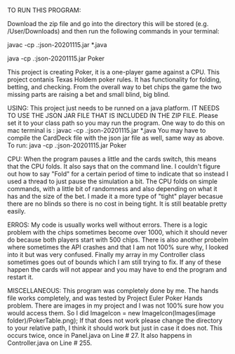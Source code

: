 TO RUN THIS PROGRAM: 

Download the zip file and go into the directory this will be stored (e.g. /User/Downloads) and then run the following commands in your terminal:

javac -cp .:json-20201115.jar *.java

java -cp .:json-20201115.jar Poker

This project is creating Poker, it is a one-player game against a CPU.
This project contanis Texas Holdem poker rules. It has functionality for folding, betting, and checking. 
From the overall way to bet chips the game the two missing parts are raising a bet and small blind, big blind.


USING:
This project just needs to be runned on a java platform. IT NEEDS TO USE THE JSON JAR FILE THAT IS INCLUDED IN THE ZIP FILE. 
Please set it to your class path so you may run the program.
One way to do this on mac terminal is : javac -cp .:json-20201115.jar *.java
You may have to compile the CardDeck file with the json jar file as well, same way as above.
To run: java -cp .:json-20201115.jar Poker


CPU:
When the program pauses a little and the cards switch, this means that the CPU folds. It also says that on the command line. I couldn't figure out how to say "Fold" for a certain period of time to indicate that so instead I used a thread
to just pause the simulation a bit.
The CPU folds on simple commands, with a little bit of randomness and also depending on what it has and the size of the bet. I made it a more type of "tight" player becasue there are no blinds so
there is no cost in being tight. It is still beatable pretty easily.


ERROS:
My code is usually works well without errors.
There is a logic problem with the chips sometimes become over 1000, which it should never do because both players start with 500 chips.
There is also another probelm where sometimes the API crashes and that I am not 100% sure why, I looked into it but was very confused.
Finally my array in my Controller class sometimes goes out of bounds which I am still trying to fix.
If any of these happen the cards will not appear and you may have to end the program and restart it.


MISCELLANEOUS:
This program was completely done by me.
The hands file works completely, and was tested by Project Euler Poker Hands problem. 
There are images in my project and I was not 100% sure how you would access them. So I did ImageIcon = new ImageIcon(Images(image folder)/PokerTable.png);
If that does not work please change the directory to your relative path, I think it should work but just in case it does not.
This occurs twice, once in Panel.java on Line # 27. It also happens in Controller.java on Line # 255.





